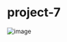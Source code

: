 # project-7

![image](https://github.com/user-attachments/assets/e865e8a7-ab7b-42f5-b56e-4db3a798d847)
